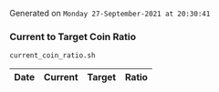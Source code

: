 Generated on `Monday 27-September-2021 at 20:30:41`

### Current to Target Coin Ratio
`current_coin_ratio.sh`

Date|Current|Target|Ratio
---|---|---|---
